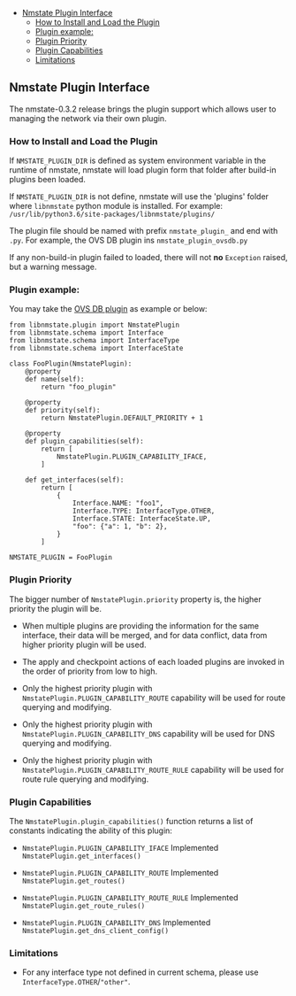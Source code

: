 <!-- vim-markdown-toc GFM -->

* [Nmstate Plugin Interface](#nmstate-plugin-interface)
    * [How to Install and Load the Plugin](#how-to-install-and-load-the-plugin)
    * [Plugin example:](#plugin-example)
    * [Plugin Priority](#plugin-priority)
    * [Plugin Capabilities](#plugin-capabilities)
    * [Limitations](#limitations)

<!-- vim-markdown-toc -->

## Nmstate Plugin Interface

The nmstate-0.3.2 release brings the plugin support which allows user to
managing the network via their own plugin.

### How to Install and Load the Plugin

If `NMSTATE_PLUGIN_DIR` is defined as system environment variable in the
runtime of nmstate, nmstate will load plugin form that folder after build-in
plugins been loaded.

If `NMSTATE_PLUGIN_DIR` is not define, nmstate will use the 'plugins' folder
where `libnmstate` python module is installed. For example:
`/usr/lib/python3.6/site-packages/libnmstate/plugins/`

The plugin file should be named with prefix `nmstate_plugin_` and end with
`.py`. For example, the OVS DB plugin ins `nmstate_plugin_ovsdb.py`

If any non-build-in plugin failed to loaded, there will not __no__ `Exception`
raised, but a warning message.

### Plugin example:

You may take the [OVS DB plugin][1] as example or below:

```
from libnmstate.plugin import NmstatePlugin
from libnmstate.schema import Interface
from libnmstate.schema import InterfaceType
from libnmstate.schema import InterfaceState

class FooPlugin(NmstatePlugin):
    @property
    def name(self):
        return "foo_plugin"

    @property
    def priority(self):
        return NmstatePlugin.DEFAULT_PRIORITY + 1

    @property
    def plugin_capabilities(self):
        return [
            NmstatePlugin.PLUGIN_CAPABILITY_IFACE,
        ]

    def get_interfaces(self):
        return [
            {
                Interface.NAME: "foo1",
                Interface.TYPE: InterfaceType.OTHER,
                Interface.STATE: InterfaceState.UP,
                "foo": {"a": 1, "b": 2},
            }
        ]

NMSTATE_PLUGIN = FooPlugin
```

### Plugin Priority

The bigger number of `NmstatePlugin.priority` property is, the higher priority
the plugin will be.
 * When multiple plugins are providing the information for the same interface,
   their data will be merged, and for data conflict, data from higher priority
   plugin will be used.

 * The apply and checkpoint actions of each loaded plugins are invoked in the
   order of priority from low to high.

 * Only the highest priority plugin with
   `NmstatePlugin.PLUGIN_CAPABILITY_ROUTE` capability will be used for
   route querying and modifying.

 * Only the highest priority plugin with
   `NmstatePlugin.PLUGIN_CAPABILITY_DNS` capability will be used for
   DNS querying and modifying.

 * Only the highest priority plugin with
   `NmstatePlugin.PLUGIN_CAPABILITY_ROUTE_RULE` capability will be used for
   route rule querying and modifying.

### Plugin Capabilities

The `NmstatePlugin.plugin_capabilities()` function returns a list of constants
indicating the ability of this plugin:
 * `NmstatePlugin.PLUGIN_CAPABILITY_IFACE`
   Implemented `NmstatePlugin.get_interfaces()`

 * `NmstatePlugin.PLUGIN_CAPABILITY_ROUTE`
   Implemented `NmstatePlugin.get_routes()`

 * `NmstatePlugin.PLUGIN_CAPABILITY_ROUTE_RULE`
   Implemented `NmstatePlugin.get_route_rules()`

 * `NmstatePlugin.PLUGIN_CAPABILITY_DNS`
   Implemented `NmstatePlugin.get_dns_client_config()`

### Limitations

 * For any interface type not defined in current schema,
   please use `InterfaceType.OTHER`/`"other"`.

[1]: https://github.com/nmstate/nmstate/blob/master/libnmstate/plugins/nmstate_plugin_ovsdb.py
